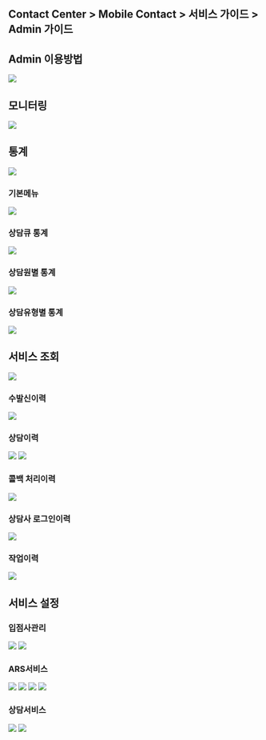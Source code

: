 ## Contact Center > Mobile Contact > 서비스 가이드 > Admin 가이드

## Admin 이용방법
![](http://static.toastoven.net/prod_contact_center/MC_admin_1.png)

## 모니터링
![](http://static.toastoven.net/prod_contact_center/MC_admin_2.png)

## 통계
![](http://static.toastoven.net/prod_contact_center/MC_admin_3_mod.png)

### 기본메뉴
![](http://static.toastoven.net/prod_contact_center/MC_admin_3.png)

### 상담큐 통계
![](http://static.toastoven.net/prod_contact_center/MC_admin_4.png)

### 상담원별 통계
![](http://static.toastoven.net/prod_contact_center/MC_admin_5.png)

### 상담유형별 통계
![](http://static.toastoven.net/prod_contact_center/MC_admin_6.png)

## 서비스 조회
![](http://static.toastoven.net/prod_contact_center/MC_admin_7.png)

### 수발신이력
![](http://static.toastoven.net/prod_contact_center/MC_admin_8.png)

### 상담이력
![](http://static.toastoven.net/prod_contact_center/MC_admin_9.png)
![](http://static.toastoven.net/prod_contact_center/MC_admin_10.png)

### 콜백 처리이력
![](http://static.toastoven.net/prod_contact_center/MC_admin_11.png)

### 상담사 로그인이력
![](http://static.toastoven.net/prod_contact_center/MC_admin_12.png)

### 작업이력
![](http://static.toastoven.net/prod_contact_center/MC_admin_13.png)

## 서비스 설정
### 입점사관리
![](http://static.toastoven.net/prod_contact_center/MC_admin_14.png)
![](http://static.toastoven.net/prod_contact_center/MC_admin_15.png)

### ARS서비스
![](http://static.toastoven.net/prod_contact_center/MC_admin_16.png)
![](http://static.toastoven.net/prod_contact_center/MC_admin_17.png)
![](http://static.toastoven.net/prod_contact_center/MC_admin_18.png)
![](http://static.toastoven.net/prod_contact_center/MC_admin_19.png)

### 상담서비스
![](http://static.toastoven.net/prod_contact_center/MC_admin_20.png)
![](http://static.toastoven.net/prod_contact_center/MC_admin_21.png)



